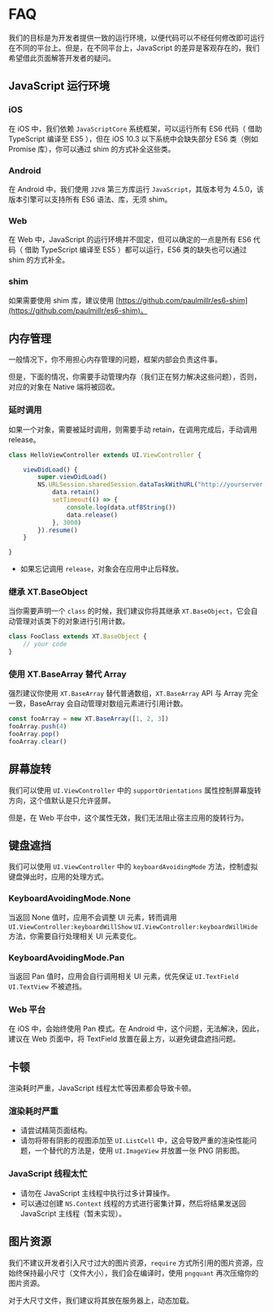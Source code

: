 # FAQ

我们的目标是为开发者提供一致的运行环境，以便代码可以不经任何修改即可运行在不同的平台上。但是，在不同平台上，JavaScript 的差异是客观存在的，我们希望借此页面解答开发者的疑问。

## JavaScript 运行环境

### iOS

在 iOS 中，我们依赖 ```JavaScriptCore``` 系统框架，可以运行所有 ES6 代码（ 借助 TypeScript 编译至 ES5 ），但在 iOS 10.3 以下系统中会缺失部分 ES6 类（例如 Promise 库），你可以通过 shim 的方式补全这些类。

### Android

在 Android 中，我们使用 ```J2V8``` 第三方库运行 ```JavaScript```，其版本号为 4.5.0，该版本引擎可以支持所有 ES6 语法、库，无须 shim。

### Web

在 Web 中，JavaScript 的运行环境并不固定，但可以确定的一点是所有 ES6 代码（ 借助 TypeScript 编译至 ES5 ）都可以运行，ES6 类的缺失也可以通过 shim 的方式补全。

### shim

如果需要使用 shim 库，建议使用 [https://github.com/paulmillr/es6-shim](https://github.com/paulmillr/es6-shim)。

## 内存管理

一般情况下，你不用担心内存管理的问题，框架内部会负责这件事。

但是，下面的情况，你需要手动管理内存（我们正在努力解决这些问题），否则，对应的对象在 Native 端将被回收。

### 延时调用

如果一个对象，需要被延时调用，则需要手动 retain，在调用完成后，手动调用 release。 

```javascript
class HelloViewController extends UI.ViewController {

	viewDidLoad() {
		super.viewDidLoad()
		NS.URLSession.sharedSession.dataTaskWithURL("http://yourserver.com/", (data, response, error) => {
			data.retain()
			setTimeout(() => {
				console.log(data.utf8String())
				data.release()
			}, 3000)
		}).resume()
	}

}
```

* 如果忘记调用 ```release```，对象会在应用中止后释放。

### 继承 XT.BaseObject 

当你需要声明一个 ```class``` 的时候，我们建议你将其继承 ```XT.BaseObject```，它会自动管理对该类下的对象进行引用计数。

```typescript
class FooClass extends XT.BaseObject {
	// your code
}
```

### 使用 XT.BaseArray 替代 Array

强烈建议你使用 ```XT.BaseArray``` 替代普通数组，```XT.BaseArray``` API 与 Array 完全一致，BaseArray 会自动管理对数组元素进行引用计数。

```typescript
const fooArray = new XT.BaseArray([1, 2, 3])
fooArray.push(4)
fooArray.pop()
fooArray.clear()
```

## 屏幕旋转

我们可以使用 ```UI.ViewController``` 中的 ```supportOrientations``` 属性控制屏幕旋转方向，这个值默认是只允许竖屏。

但是，在 Web 平台中，这个属性无效，我们无法阻止宿主应用的旋转行为。

## 键盘遮挡

我们可以使用 ```UI.ViewController``` 中的 ```keyboardAvoidingMode``` 方法，控制虚拟键盘弹出时，应用的处理方式。

### KeyboardAvoidingMode.None

当返回 None 值时，应用不会调整 UI 元素，转而调用 ```UI.ViewController:keyboardWillShow``` ```UI.ViewController:keyboardWillHide``` 方法，你需要自行处理相关 UI 元素变化。

### KeyboardAvoidingMode.Pan

当返回 Pan 值时，应用会自行调用相关 UI 元素，优先保证 ```UI.TextField``` ```UI.TextView``` 不被遮挡。

### Web 平台

在 iOS 中，会始终使用 Pan 模式。在 Android 中，这个问题，无法解决，因此，建议在 Web 页面中，将 TextField 放置在最上方，以避免键盘遮挡问题。

## 卡顿

渲染耗时严重，JavaScript 线程太忙等因素都会导致卡顿。

### 渲染耗时严重

* 请尝试精简页面结构。
* 请勿将带有阴影的视图添加至 ```UI.ListCell``` 中，这会导致严重的渲染性能问题，一个替代的方法是，使用 ```UI.ImageView``` 并放置一张 PNG 阴影图。

### JavaScript 线程太忙

* 请勿在 JavaScript 主线程中执行过多计算操作。
* 可以通过创建 ```NS.Context``` 线程的方式进行密集计算，然后将结果发送回 JavaScript 主线程（暂未实现）。

## 图片资源

我们不建议开发者引入尺寸过大的图片资源，```require``` 方式所引用的图片资源，应始终保持最小尺寸（文件大小），我们会在编译时，使用 ```pngquant``` 再次压缩你的图片资源。

对于大尺寸文件，我们建议将其放在服务器上，动态加载。